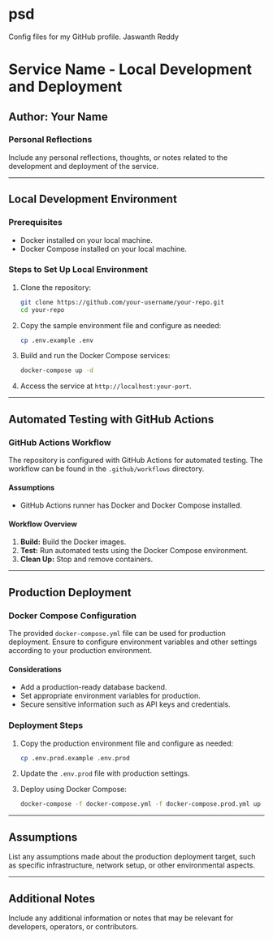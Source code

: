 # psd
Config files for my GitHub profile.
Jaswanth Reddy
# Service Name - Local Development and Deployment

## Author: Your Name

### Personal Reflections
Include any personal reflections, thoughts, or notes related to the development and deployment of the service.

---

## Local Development Environment

### Prerequisites
- Docker installed on your local machine.
- Docker Compose installed on your local machine.

### Steps to Set Up Local Environment

1. Clone the repository:
    ```bash
    git clone https://github.com/your-username/your-repo.git
    cd your-repo
    ```

2. Copy the sample environment file and configure as needed:
    ```bash
    cp .env.example .env
    ```

3. Build and run the Docker Compose services:
    ```bash
    docker-compose up -d
    ```

4. Access the service at `http://localhost:your-port`.

---

## Automated Testing with GitHub Actions

### GitHub Actions Workflow

The repository is configured with GitHub Actions for automated testing. The workflow can be found in the `.github/workflows` directory.

#### Assumptions
- GitHub Actions runner has Docker and Docker Compose installed.

#### Workflow Overview
1. **Build:** Build the Docker images.
2. **Test:** Run automated tests using the Docker Compose environment.
3. **Clean Up:** Stop and remove containers.

---

## Production Deployment

### Docker Compose Configuration

The provided `docker-compose.yml` file can be used for production deployment. Ensure to configure environment variables and other settings according to your production environment.

#### Considerations
- Add a production-ready database backend.
- Set appropriate environment variables for production.
- Secure sensitive information such as API keys and credentials.

### Deployment Steps

1. Copy the production environment file and configure as needed:
    ```bash
    cp .env.prod.example .env.prod
    ```

2. Update the `.env.prod` file with production settings.

3. Deploy using Docker Compose:
    ```bash
    docker-compose -f docker-compose.yml -f docker-compose.prod.yml up -d
    ```

---

## Assumptions

List any assumptions made about the production deployment target, such as specific infrastructure, network setup, or other environmental aspects.

---

## Additional Notes

Include any additional information or notes that may be relevant for developers, operators, or contributors.

